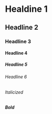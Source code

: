 # Healdine 1
## Headline 2
### Headline 3
#### Headline 4
##### Headline 5
###### Headline 6
###### *Italicized*
###### **Bold**
